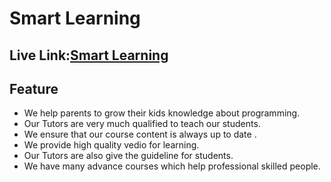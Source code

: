# Smart Learning
## Live Link:[Smart Learning](https://smart-learning.netlify.app/)

## Feature
- We help parents to grow their kids knowledge about programming.
- Our Tutors are very much qualified to teach our students.
- We ensure that our course content is always up to date .
- We provide high quality vedio for learning.
- Our Tutors are also give the guideline for students.
- We have many advance courses which help professional skilled people.